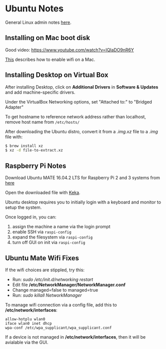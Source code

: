 # Ubuntu Notes

General Linux admin notes [here](./linux.md).

## Installing on Mac boot disk

Good video: https://www.youtube.com/watch?v=IQIaDO9nR6Y

[This](http://sourcedigit.com/19519-how-to-enable-wifi-in-ubuntu-16-04/) describes how to enable wifi on a Mac.

## Installing Desktop on Virtual Box

After installing Desktop, click on **Additional Drivers** in **Software & Updates**
and add machine-specific drivers.

Under the VirtualBox Networking options, set "Attached to:" to "Bridged Adapter"

To get hostname to reference network address rather than localhost, remove
host name from `/etc/hosts/`

After downloading the Ubuntu distro, convert it from a *.img.xz* file to a *.img* file with:
```bash
$ brew install xz
$ xz -d file-to-extract.xz
```

## Raspberry Pi Notes

Download Ubuntu MATE 16.04.2 LTS for Raspberry Pi 2 and 3 systems from [here](https://ubuntu-mate.org/download/)

Open the downloaded file with [Keka](http://www.kekaosx.com/en/).

Ubuntu desktop requires you to initially login with a keyboard and monitor to setup the
system.

Once logged in, you can:
1) assign the machine a name via the login prompt
2) enable SSH via `raspi-config`
3) expand the filesystem via `raspi-config`
4) turn off GUI on init via `raspi-config`


## Ubuntu Mate Wifi Fixes

If the wifi choices are stippled, try this:
* Run: *sudo /etc/init.d/networking restart*
* Edit file **/etc/NetworkManager/NetworkManager.conf**
* Change managed=false to managed=true
* Run: *sudo killall NetworkManager*

To manage wifi connection via a config file, add this to **/etc/network/interfaces**:
```
allow-hotplu wlan0
iface wlan0 inet dhcp
wpa-conf /etc/wpa_supplicant/wpa_supplicant.conf
```

If a device is not managed in **/etc/network/interfaces**, then it will be avialable via the GUI.

